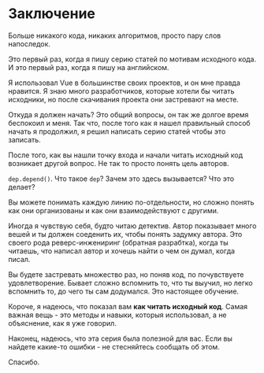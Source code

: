 # Заключение

Больше никакого кода, никаких алгоритмов, просто пару слов напоследок.

Это первый раз, когда я пишу серию статей по мотивам исходного кода. И это первый раз, когда я пишу на английском.

Я использовал Vue в большинстве своих проектов, и он мне правда нравится. Я знаю много разработчиков, которые хотели бы читать исходники, но после скачивания проекта они застревают на месте.

Откуда я должен начать? Это общий вопросы, он так же долгое время беспокоил и меня. Так что, после того как я нашел правильный способ начать я продолжил, я решил написать серию статей чтобы это записать.

После того, как вы нашли точку входа и начали читать исходный код возникает другой вопрос. Не так то просто понять цель авторов.

`dep.depend()`. Что такое `dep`? Зачем это здесь вызывается? Что это делает?

Вы можете понимать каждую линию по-отдельности, но сложно понять как они организованы и как они взаимодействуют с другими.

Иногда я чувствую себя, будто читаю детектив. Автор показывает много вешей и ты должен соеденить их, чтобы понять задумку автора. Это своего рода реверс-инжениринг (обратная разрабтка), когда ты читаешь, что написал автор и хочешь найти о чем он думал, когда писал.

Вы будете застревать множество раз, но поняв код, по почувствуете удовлетворение. Бывает сложно вспомнить то, что ты выучил, но легко вспомнить то, до чего ты сам додумался. Это настоящее обучение.

Короче, я надеюсь, что показал вам **как читать исходный код**. Самая важная вещь - это методы и навыки, которыя использовал, а не объяснение, как я уже говорил.

Наконец, надеюсь, что эта серия была полезной для вас. Если вы найдете какие-то ошибки - не стесняйтесь сообщать об этом.

Спасибо.
